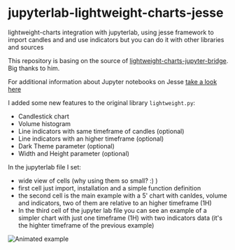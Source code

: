 # jupyterlab-lightweight-charts-jesse
lightweight-charts integration with jupyterlab, using jesse framework to import candles and and use indicators but you can do it with other libraries and sources

This repository is basing on the source of [lightweight-charts-jupyter-bridge](https://github.com/tartakovsky/lightweight-charts-jupyter-bridge). Big thanks to him.

For additional information about Jupyter notebooks on Jesse [take a look here](https://docs.jesse.trade/docs/research/jupyter.html)

I added some new features to the original library `lightweight.py`:
- Candlestick chart
- Volume histogram
- Line indicators with same timeframe of candles (optional)
- Line indicators with an higher timeframe (optional)
- Dark Theme parameter (optional)
- Width and Height parameter (optional)

In the jupyterlab file I set:
- wide view of cells (why using them so small?  :) )
- first cell just import, installation and a simple function definition
- the second cell is the main example with a 5' chart with canldes, volume and indicators, two of them are relative to an higher timeframe (1H) 
- In the third cell of the jupyter lab file you can see an example of a simpler chart with just one timeframe (1H) with two indicators data (it's the highter timeframe of the previous example)

![Animated example](jupyterlab_lightweightchart_example.gif)

